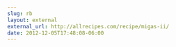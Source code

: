 ```yaml
---
slug: rb
layout: external
external_url: http://allrecipes.com/recipe/migas-ii/
date: 2012-12-05T17:48:08-06:00
---
```

